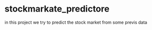 # stockmarkate_predictore
in this project we try to predict the stock market from some previs data 
